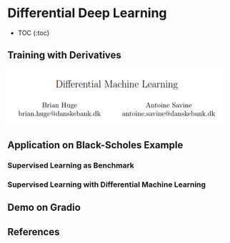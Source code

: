 # Differential Deep Learning

* TOC
{:toc}

## Training with Derivatives

![test](/docs/assets/images/diff_ml_paper.png)

## Application on Black-Scholes Example

### Supervised Learning as Benchmark

### Supervised Learning with Differential Machine Learning

## Demo on Gradio

## References